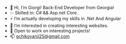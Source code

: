 - 👋 Hi, I’m Giorgi! Back-End Developer from Georgia!
- 💥 Skilled in: C# && Asp.net Core.
- ⚡ I’m actually developing my skills in .Net And Angular
- 👀 I’m interested in creating interesting websites.
- 💯 Open to work on interesting projects!
- 📫 gchikovanii25@gmail.com

